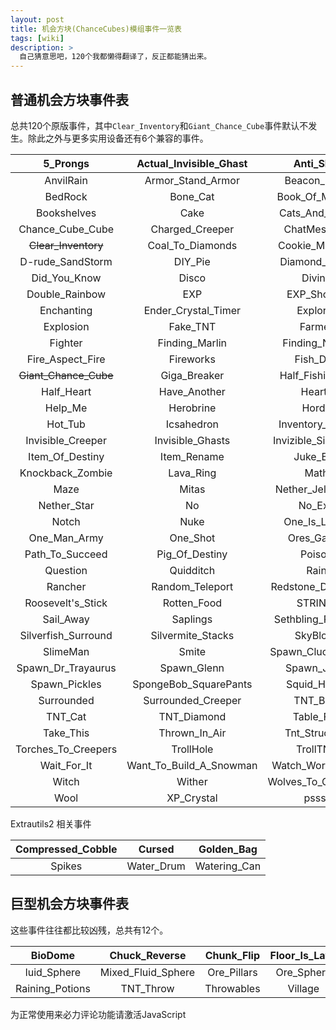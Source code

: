```yaml
---
layout: post
title: 机会方块(ChanceCubes)模组事件一览表
tags: [wiki]
description: >
  自己猜意思吧，120个我都懒得翻译了，反正都能猜出来。
---
```

## 普通机会方块事件表
总共120个原版事件，其中`Clear_Inventory`和`Giant_Chance_Cube`事件默认不发生。除此之外与更多实用设备还有6个兼容的事件。

| 5_Prongs | Actual_Invisible_Ghast | Anti_Slab |
| :--: | :--: | :--: |
| AnvilRain | Armor_Stand_Armor | Beacon_Build |
| BedRock | Bone_Cat | Book_Of_Memes |
| Bookshelves | Cake | Cats_And_Dogs |
| Chance_Cube_Cube | Charged_Creeper | ChatMessage |
| ~~Clear_Inventory~~ | Coal_To_Diamonds | Cookie_Monster |
| D-rude_SandStorm | DIY_Pie | Diamond_Block |
| Did_You_Know | Disco | Divine |
| Double_Rainbow | EXP | EXP_Shower |
| Enchanting | Ender_Crystal_Timer | Explorer |
| Explosion | Fake_TNT | Farmer |
| Fighter | Finding_Marlin | Finding_Nemo |
| Fire_Aspect_Fire | Fireworks | Fish_Dog |
| ~~Giant_Chance_Cube~~ | Giga_Breaker | Half_Fishingrod |
| Half_Heart | Have_Another | Hearts |
| Help_Me | Herobrine | Horde |
| Hot_Tub | Icsahedron | Inventory_Bomb |
| Invisible_Creeper | Invisible_Ghasts | Invizible_Silverfish |
| Item_Of_Destiny | Item_Rename |Juke_Box |
| Knockback_Zombie | Lava_Ring | Math |
| Maze | Mitas | Nether_Jelly_Fish |
| Nether_Star | No | No_Exp |
| Notch | Nuke | One_Is_Lucky |
| One_Man_Army | One_Shot | Ores_Galore |
| Path_To_Succeed | Pig_Of_Destiny | Poison |
| Question | Quidditch | Rain |
| Rancher | Random_Teleport | Redstone_Diamond |
| Roosevelt's_Stick | Rotten_Food | STRING! |
| Sail_Away | Saplings |Sethbling_Reward |
| Silverfish_Surround | Silvermite_Stacks | SkyBlock |
| SlimeMan | Smite | Spawn_Cluckington |
| Spawn_Dr_Trayaurus | Spawn_Glenn | Spawn_Jerry |
| Spawn_Pickles | SpongeBob_SquarePants | Squid_Horde |
| Surrounded | Surrounded_Creeper | TNT_Bats |
| TNT_Cat | TNT_Diamond | Table_Flip |
| Take_This | Thrown_In_Air | Tnt_Structure |
| Torches_To_Creepers | TrollHole | TrollTNT |
| Wait_For_It | Want_To_Build_A_Snowman | Watch_World_Burn |
| Witch | Wither |Wolves_To_Creepers |
| Wool| XP_Crystal | pssst |

Extrautils2 相关事件

| Compressed_Cobble | Cursed | Golden_Bag |
| :--: | :--: | :--: |
| Spikes | Water_Drum | Watering_Can |

## 巨型机会方块事件表
这些事件往往都比较凶残，总共有12个。

| BioDome | Chuck_Reverse | Chunk_Flip | Floor_Is_Lava |
| :--: | :--: | :--: | :--: |
| luid_Sphere | Mixed_Fluid_Sphere | Ore_Pillars | Ore_Sphere |
| Raining_Potions | TNT_Throw | Throwables | Village |

<!-- 来必力City版安装代码 -->
<div id="lv-container" data-id="city" data-uid="MTAyMC8yOTcxNS82Mjgz">
<script type="text/javascript">
   (function(d, s) {
       var j, e = d.getElementsByTagName(s)[0];

       if (typeof LivereTower === 'function') { return; }

       j = d.createElement(s);
       j.src = 'https://cdn-city.livere.com/js/embed.dist.js';
       j.async = true;

       e.parentNode.insertBefore(j, e);
   })(document, 'script');
</script>
<noscript>为正常使用来必力评论功能请激活JavaScript</noscript>
</div>
<!-- City版安装代码已完成 -->
